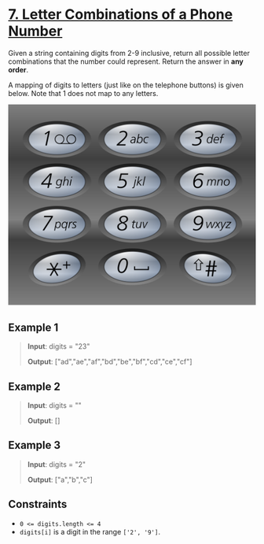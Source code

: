 # [7. Letter Combinations of a Phone Number](https://leetcode.com/problems/letter-combinations-of-a-phone-number)

Given a string containing digits from 2-9 inclusive, return all possible letter combinations that the number could represent. Return the answer in **any order**.

A mapping of digits to letters (just like on the telephone buttons) is given below. Note that 1 does not map to any letters.

![mapping](image.png)

## Example 1

> **Input**: digits = "23"
>
> **Output**: ["ad","ae","af","bd","be","bf","cd","ce","cf"]

## Example 2

> **Input**: digits = ""
>
> **Output**: []

## Example 3

> **Input**: digits = "2"
>
> **Output**: ["a","b","c"]

## Constraints

- `0 <= digits.length <= 4`
- `digits[i]` is a digit in the range `['2', '9']`.

